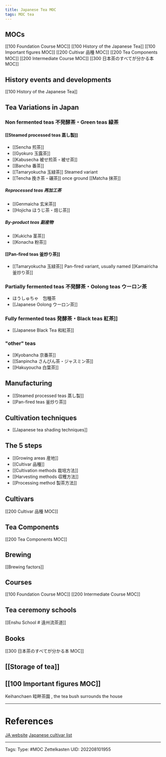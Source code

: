 ```yaml
---
title: Japanese Tea MOC
tags: MOC tea
---
```

## MOCs 
[[100 Foundation Course MOC]]
[[100 History of the Japanese Tea]]
[[100 Important figures MOC]]
[[200 Cultivar 品種 MOC]]
[[200 Tea Components MOC]]
[[200 Intermediate Course MOC]]
[[300 日本茶のすべてが分かる本 MOC]]

## History events and developments
[[100 History of the Japanese Tea]]

## Tea Variations in Japan
### Non fermented teas 不発酵茶・Green teas 緑茶
#### [[Steamed processed teas 蒸し製]]
- [[Sencha 煎茶]]
- [[Gyokuro 玉露茶]]
- [[Kabusecha 被せ煎茶・被せ茶]]
- [[Bancha 番茶]]
- [[Tamaryokucha 玉緑茶]] Steamed variant
- [[Tencha 挽き茶・碾茶]] once ground [[Matcha 抹茶]]
##### Reprocessed teas 再加工茶
- [[Genmaicha 玄米茶]]
- [[Hojicha ほうじ茶・焙じ茶]]
##### By-product teas 副産物
- [[Kukicha 茎茶]]
- [[Konacha 粉茶]]

#### [[Pan-fired teas 釜炒り茶]]
- [[Tamaryokucha 玉緑茶]] Pan-fired variant, usually named [[Kamairicha  釜炒り茶]]

### Partially fermented teas 不発酵茶・Oolong teas ウーロン茶
- ほうしゅちゃ　包種茶
- [[Japanese Oolong ウーロン茶]]

### Fully fermented teas 発酵茶・Black teas 紅茶]]
- [[Japanese Black Tea 和紅茶]]


### "other" teas

- [[Kyobancha 京番茶]]
- [[Sanpincha さんぴん茶・ジャスミン茶]]
- [[Hakuyoucha 白葉茶]]

## Manufacturing
- [[Steamed processed teas 蒸し製]]
- [[Pan-fired teas 釜炒り茶]]


## Cultivation techniques 
- [[Japanese tea shading techniques]]

## The 5 steps
- [[Growing areas 産地]]
- [[Cultivar 品種]]
- [[Cultivation methods 栽培方法]]
- [[Harvesting methods 収穫方法]]
- [[Processing method 製茶方法]]

## Cultivars
[[200 Cultivar 品種 MOC]]


## Tea Components
[[200 Tea Components MOC]]

## Brewing
[[Brewing factors]]


## Courses
[[100 Foundation Course MOC]]
[[200 Intermediate Course MOC]]

## Tea ceremony schools
[[Enshu School # 遠州流茶道]]

## Books
[[300 日本茶のすべてが分かる本 MOC]]

## [[Storage of tea]]



## [[100 Important figures MOC]]


Keihanchaen 畦畔茶園 , the tea bush surrounds the house

---
# References
[JA website](https://www.zennoh.or.jp/bu/nousan/tea/dekiru03.htm)
[Japanese cultivar list](https://chakatsu.com/basic/ocha_hinshu/)


---
Tags:
Type: #MOC
Zettelkasten UID: 202208101955
